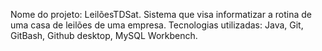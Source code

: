 Nome do projeto: LeilõesTDSat.
Sistema que visa informatizar a rotina de uma casa de leilões de uma empresa.
Tecnologias utilizadas: Java, Git, GitBash, Github desktop, MySQL Workbench.
